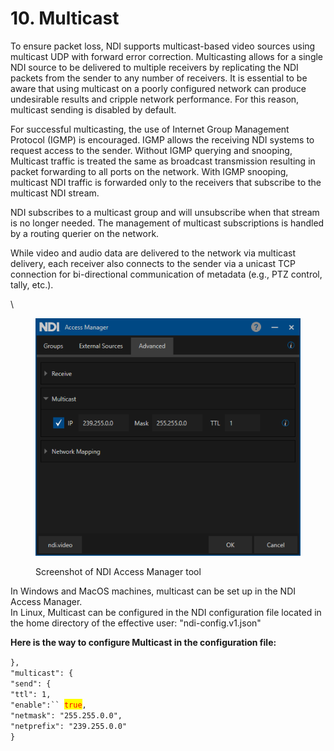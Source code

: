 # 10. Multicast

To ensure packet loss, NDI supports multicast-based video sources using multicast UDP with forward error correction. Multicasting allows for a single NDI source to be delivered to multiple receivers by replicating the NDI packets from the sender to any number of receivers. It is essential to be aware that using multicast on a poorly configured network can produce undesirable results and cripple network performance. For this reason, multicast sending is disabled by default.

For successful multicasting, the use of Internet Group Management Protocol (IGMP) is encouraged. IGMP allows the receiving NDI systems to request access to the sender. Without IGMP querying and snooping, Multicast traffic is treated the same as broadcast transmission resulting in packet forwarding to all ports on the network. With IGMP snooping, multicast NDI traffic is forwarded only to the receivers that subscribe to the multicast NDI stream.

NDI subscribes to a multicast group and will unsubscribe when that stream is no longer needed. The management of multicast subscriptions is handled by a routing querier on the network.

While video and audio data are delivered to the network via multicast delivery, each receiver also connects to the sender via a unicast TCP connection for bi-directional communication of metadata (e.g., PTZ control, tally, etc.).

\


<figure><img src="../.gitbook/assets/11.png" alt=""><figcaption><p>Screenshot of NDI Access Manager tool</p></figcaption></figure>

In Windows and MacOS machines, multicast can be set up in the NDI Access Manager.\
In Linux, Multicast can be configured in the NDI configuration file located in the home directory of the effective user: "ndi-config.v1.json"

**Here is the way to configure Multicast in the configuration file:**

`},`\
`"multicast": {`\
`"send": {`\
`"ttl": 1,`\
`"enable":`` `<mark style="color:red;">`true`</mark>`,`\
`"netmask": "255.255.0.0",`\
`"netprefix": "239.255.0.0"`\
`}`
